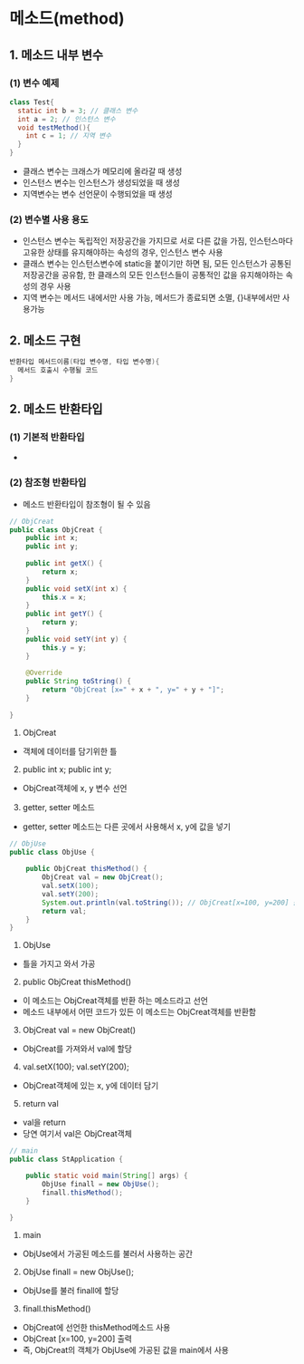 # 메소드(method)
## 1. 메소드 내부 변수
### (1) 변수 예제
```java
class Test{
  static int b = 3; // 클래스 변수
  int a = 2; // 인스턴스 변수
  void testMethod(){
    int c = 1; // 지역 변수
  }
}
```
* 클래스 변수는 크래스가 메모리에 올라갈 때 생성
* 인스턴스 변수는 인스턴스가 생성되었을 때 생성
* 지역변수는 변수 선언문이 수행되었을 때 생성

### (2) 변수별 사용 용도
* 인스턴스 변수는 독립적인 저장공간을 가지므로 서로 다른 값을 가짐, 인스턴스마다 고유한 상태를 유지해야하는 속성의 경우, 인스턴스 변수 사용
* 클래스 변수는 인스턴스변수에 static을 붙이기만 하면 됨, 모든 인스턴스가 공통된 저장공간을 공유함, 한 클래스의 모든 인스턴스들이 공통적인 값을 유지해야하는 속성의 경우 사용
* 지역 변수는 메서드 내에서만 사용 가능, 메서드가 종료되면 소멸, {}내부에서만 사용가능

## 2. 메소드 구현
```java
반환타입 메서드이름(타입 변수명, 타입 변수명){
  메서드 호출시 수행될 코드
}
```



## 2. 메소드 반환타입
### (1) 기본적 반환타입
* 
### (2) 참조형 반환타입
* 메소드 반환타입이 참조형이 될 수 있음
```java
// ObjCreat
public class ObjCreat {
	public int x;
	public int y;
	
	public int getX() {
		return x;
	}
	public void setX(int x) {
		this.x = x;
	}
	public int getY() {
		return y;
	}
	public void setY(int y) {
		this.y = y;
	}
	
	@Override
	public String toString() {
		return "ObjCreat [x=" + x + ", y=" + y + "]";
	}
	
}
```
1. ObjCreat
* 객체에 데이터를 담기위한 틀

2. public int x; public int y;
* ObjCreat객체에 x, y 변수 선언

3. getter, setter 메소드
* getter, setter 메소드는 다른 곳에서 사용해서 x, y에 값을 넣기

```java
// ObjUse
public class ObjUse {
	
	public ObjCreat thisMethod() {
		ObjCreat val = new ObjCreat();
		val.setX(100);
		val.setY(200);
		System.out.println(val.toString()); // ObjCreat[x=100, y=200] 출력
		return val;
	}
}
```
1. ObjUse
* 틀을 가지고 와서 가공

2. public ObjCreat thisMethod()
* 이 메소드는 ObjCreat객체를 반환 하는 메소드라고 선언
* 메소드 내부에서 어떤 코드가 있든 이 메소드는 ObjCreat객체를 반환함

3. ObjCreat val = new ObjCreat()
* ObjCreat를 가져와서 val에 할당

4. val.setX(100); val.setY(200);
* ObjCreat객체에 있는 x, y에 데이터 담기

5. return val
* val을 return
* 당연 여기서 val은 ObjCreat객체 

```java
// main
public class StApplication {

	public static void main(String[] args) {
		ObjUse finall = new ObjUse();
		finall.thisMethod();
	}
	
}
```
1. main
* ObjUse에서 가공된 메소드를 불러서 사용하는 공간

2. ObjUse finall = new ObjUse();
* ObjUse를 불러 finall에 할당

3. finall.thisMethod()
* ObjCreat에 선언한 thisMethod메소드 사용
* ObjCreat [x=100, y=200] 출력
* 즉, ObjCreat의 객체가 ObjUse에 가공된 값을 main에서 사용